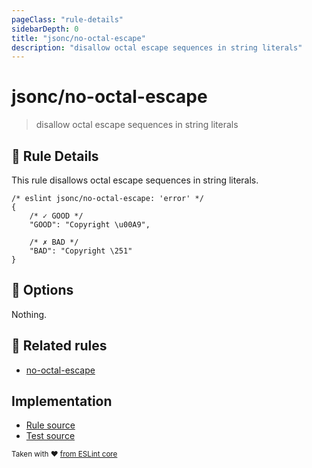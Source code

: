 ```yaml
---
pageClass: "rule-details"
sidebarDepth: 0
title: "jsonc/no-octal-escape"
description: "disallow octal escape sequences in string literals"
---
```

# jsonc/no-octal-escape

> disallow octal escape sequences in string literals

## :book: Rule Details

This rule disallows octal escape sequences in string literals.

<eslint-code-block>

```json5
/* eslint jsonc/no-octal-escape: 'error' */
{
    /* ✓ GOOD */
    "GOOD": "Copyright \u00A9",

    /* ✗ BAD */
    "BAD": "Copyright \251"
}
```

</eslint-code-block>

## :wrench: Options

Nothing.

## :couple: Related rules

- [no-octal-escape]

[no-octal-escape]: https://eslint.org/docs/rules/no-octal-escape

## Implementation

- [Rule source](https://github.com/ota-meshi/eslint-plugin-jsonc/blob/master/lib/rules/no-octal-escape.ts)
- [Test source](https://github.com/ota-meshi/eslint-plugin-jsonc/blob/master/tests/lib/rules/no-octal-escape.js)

<sup>Taken with ❤️ [from ESLint core](https://eslint.org/docs/rules/no-octal-escape)</sup>
